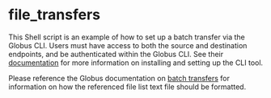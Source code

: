 # file_transfers

This Shell script is an example of how to set up a batch transfer via the Globus CLI. Users must have access to both the source and destination endpoints, and be authenticated within the Globus CLI. See their [documentation](https://docs.globus.org/cli/) for more information on installing and setting up the CLI tool.

Please reference the Globus documentation on [batch transfers](https://docs.globus.org/cli/examples/#batch_transfers) for information on how the referenced file list text file should be formatted. 